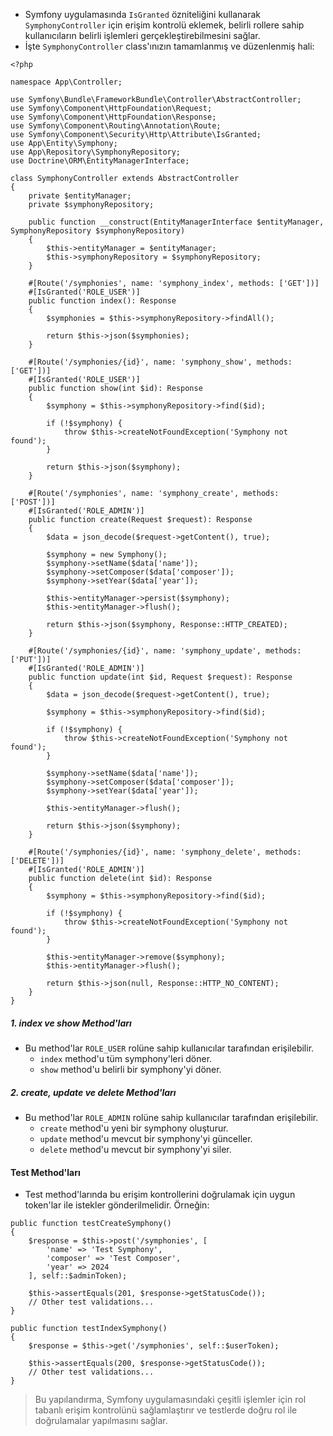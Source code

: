 + Symfony uygulamasında `IsGranted` özniteliğini kullanarak `SymphonyController` için erişim kontrolü eklemek, belirli rollere sahip kullanıcıların belirli işlemleri gerçekleştirebilmesini sağlar.
+ İşte `SymphonyController` class'ınızın tamamlanmış ve düzenlenmiş hali:
~~~~~~~
<?php

namespace App\Controller;

use Symfony\Bundle\FrameworkBundle\Controller\AbstractController;
use Symfony\Component\HttpFoundation\Request;
use Symfony\Component\HttpFoundation\Response;
use Symfony\Component\Routing\Annotation\Route;
use Symfony\Component\Security\Http\Attribute\IsGranted;
use App\Entity\Symphony;
use App\Repository\SymphonyRepository;
use Doctrine\ORM\EntityManagerInterface;

class SymphonyController extends AbstractController
{
    private $entityManager;
    private $symphonyRepository;

    public function __construct(EntityManagerInterface $entityManager, SymphonyRepository $symphonyRepository)
    {
        $this->entityManager = $entityManager;
        $this->symphonyRepository = $symphonyRepository;
    }

    #[Route('/symphonies', name: 'symphony_index', methods: ['GET'])]
    #[IsGranted('ROLE_USER')]
    public function index(): Response
    {
        $symphonies = $this->symphonyRepository->findAll();

        return $this->json($symphonies);
    }

    #[Route('/symphonies/{id}', name: 'symphony_show', methods: ['GET'])]
    #[IsGranted('ROLE_USER')]
    public function show(int $id): Response
    {
        $symphony = $this->symphonyRepository->find($id);

        if (!$symphony) {
            throw $this->createNotFoundException('Symphony not found');
        }

        return $this->json($symphony);
    }

    #[Route('/symphonies', name: 'symphony_create', methods: ['POST'])]
    #[IsGranted('ROLE_ADMIN')]
    public function create(Request $request): Response
    {
        $data = json_decode($request->getContent(), true);

        $symphony = new Symphony();
        $symphony->setName($data['name']);
        $symphony->setComposer($data['composer']);
        $symphony->setYear($data['year']);

        $this->entityManager->persist($symphony);
        $this->entityManager->flush();

        return $this->json($symphony, Response::HTTP_CREATED);
    }

    #[Route('/symphonies/{id}', name: 'symphony_update', methods: ['PUT'])]
    #[IsGranted('ROLE_ADMIN')]
    public function update(int $id, Request $request): Response
    {
        $data = json_decode($request->getContent(), true);

        $symphony = $this->symphonyRepository->find($id);

        if (!$symphony) {
            throw $this->createNotFoundException('Symphony not found');
        }

        $symphony->setName($data['name']);
        $symphony->setComposer($data['composer']);
        $symphony->setYear($data['year']);

        $this->entityManager->flush();

        return $this->json($symphony);
    }

    #[Route('/symphonies/{id}', name: 'symphony_delete', methods: ['DELETE'])]
    #[IsGranted('ROLE_ADMIN')]
    public function delete(int $id): Response
    {
        $symphony = $this->symphonyRepository->find($id);

        if (!$symphony) {
            throw $this->createNotFoundException('Symphony not found');
        }

        $this->entityManager->remove($symphony);
        $this->entityManager->flush();

        return $this->json(null, Response::HTTP_NO_CONTENT);
    }
}
~~~~~~~

##### 1. index ve show Method'ları
+ Bu method'lar `ROLE_USER` rolüne sahip kullanıcılar tarafından erişilebilir.
  - `index` method'u tüm symphony'leri döner.
  - `show` method'u belirli bir symphony'yi döner.

##### 2. create, update ve delete Method'ları
+ Bu method'lar `ROLE_ADMIN` rolüne sahip kullanıcılar tarafından erişilebilir.
  - `create` method'u yeni bir symphony oluşturur.
  - `update` method'u mevcut bir symphony'yi günceller.
  - `delete` method'u mevcut bir symphony'yi siler.

#### Test Method'ları
+ Test method'larında bu erişim kontrollerini doğrulamak için uygun token'lar ile istekler gönderilmelidir. Örneğin:
~~~~~~~
public function testCreateSymphony()
{
    $response = $this->post('/symphonies', [
        'name' => 'Test Symphony',
        'composer' => 'Test Composer',
        'year' => 2024
    ], self::$adminToken);

    $this->assertEquals(201, $response->getStatusCode());
    // Other test validations...
}

public function testIndexSymphony()
{
    $response = $this->get('/symphonies', self::$userToken);

    $this->assertEquals(200, $response->getStatusCode());
    // Other test validations...
}
~~~~~~~

> Bu yapılandırma, Symfony uygulamasındaki çeşitli işlemler için rol tabanlı erişim kontrolünü sağlamlaştırır ve testlerde doğru rol ile doğrulamalar yapılmasını sağlar.
